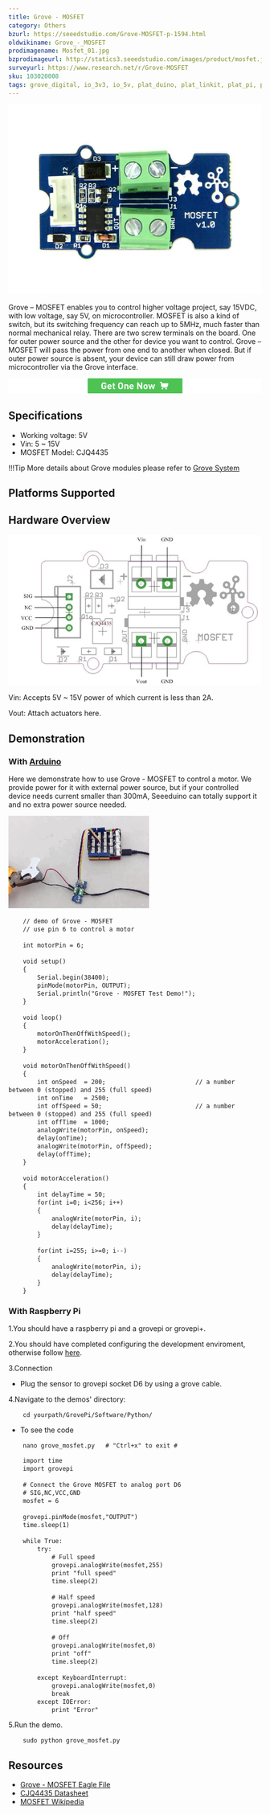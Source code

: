 ```yaml
---
title: Grove - MOSFET
category: Others
bzurl: https://seeedstudio.com/Grove-MOSFET-p-1594.html
oldwikiname: Grove_-_MOSFET
prodimagename: Mosfet_01.jpg
bzprodimageurl: http://statics3.seeedstudio.com/images/product/mosfet.jpg
surveyurl: https://www.research.net/r/Grove-MOSFET
sku: 103020008
tags: grove_digital, io_3v3, io_5v, plat_duino, plat_linkit, plat_pi, plat_bbg
---
```


![](https://raw.githubusercontent.com/SeeedDocument/Grove-MOSFET/master/img/Mosfet_01.jpg)

Grove – MOSFET enables you to control higher voltage project, say 15VDC, with low voltage, say 5V, on microcontroller. MOSFET is also a kind of switch, but its switching frequency can reach up to 5MHz, much faster than normal mechanical relay. There are two screw terminals on the board. One for outer power source and the other for device you want to control. Grove – MOSFET will pass the power from one end to another when closed. But if outer power source is absent, your device can still draw power from microcontroller via the Grove interface.

[![](https://raw.githubusercontent.com/SeeedDocument/common/master/Get_One_Now_Banner.png)](http://www.seeedstudio.com/Grove-MOSFET-p-1594.html)

Specifications
-------------

- Working voltage: 5V
- Vin: 5 ~ 15V
- MOSFET Model: CJQ4435

!!!Tip
    More details about Grove modules please refer to [Grove System](http://wiki.seeed.cc/Grove_System/)

Platforms Supported
-------------------

Hardware Overview
-----------------

![](https://raw.githubusercontent.com/SeeedDocument/Grove-MOSFET/master/img/MOSFET_Interface_Function.jpg)

Vin: Accepts 5V ~ 15V power of which current is less than 2A.

Vout: Attach actuators here.

Demonstration
-------------

### With [Arduino](/Arduino "Arduino")

Here we demonstrate how to use Grove - MOSFET to control a motor. We provide power for it with external power source, but if your controlled device needs current smaller than 300mA, Seeeduino can totally support it and no extra power source needed.

![](https://raw.githubusercontent.com/SeeedDocument/Grove-MOSFET/master/img/Static_image.gif)

```
    // demo of Grove - MOSFET
    // use pin 6 to control a motor

    int motorPin = 6;

    void setup()
    {
        Serial.begin(38400);
        pinMode(motorPin, OUTPUT);
        Serial.println("Grove - MOSFET Test Demo!");
    }

    void loop()
    {
        motorOnThenOffWithSpeed();
        motorAcceleration();
    }

    void motorOnThenOffWithSpeed()
    {
        int onSpeed  = 200;                         // a number between 0 (stopped) and 255 (full speed)
        int onTime   = 2500;
        int offSpeed = 50;                          // a number between 0 (stopped) and 255 (full speed)
        int offTime  = 1000;
        analogWrite(motorPin, onSpeed);
        delay(onTime);
        analogWrite(motorPin, offSpeed);
        delay(offTime);
    }

    void motorAcceleration()
    {
        int delayTime = 50;
        for(int i=0; i<256; i++)
        {
            analogWrite(motorPin, i);
            delay(delayTime);
        }

        for(int i=255; i>=0; i--)
        {
            analogWrite(motorPin, i);
            delay(delayTime);
        }
    }
```

### With Raspberry Pi

1.You should have a raspberry pi and a grovepi or grovepi+.

2.You should have completed configuring the development enviroment, otherwise follow [here](/GrovePiPlus).

3.Connection

-   Plug the sensor to grovepi socket D6 by using a grove cable.

4.Navigate to the demos' directory:
```
    cd yourpath/GrovePi/Software/Python/
```
-   To see the code
```
    nano grove_mosfet.py   # "Ctrl+x" to exit #
```
```
    import time
    import grovepi

    # Connect the Grove MOSFET to analog port D6
    # SIG,NC,VCC,GND
    mosfet = 6

    grovepi.pinMode(mosfet,"OUTPUT")
    time.sleep(1)

    while True:
        try:
            # Full speed
            grovepi.analogWrite(mosfet,255)
            print "full speed"
            time.sleep(2)

            # Half speed
            grovepi.analogWrite(mosfet,128)
            print "half speed"
            time.sleep(2)

            # Off
            grovepi.analogWrite(mosfet,0)
            print "off"
            time.sleep(2)

        except KeyboardInterrupt:
            grovepi.analogWrite(mosfet,0)
            break
        except IOError:
            print "Error"
```

5.Run the demo.
```
    sudo python grove_mosfet.py
```

Resources
---------

- [Grove - MOSFET Eagle File](https://raw.githubusercontent.com/SeeedDocument/Grove-MOSFET/master/res/Grove-MOSFET_Eagle_File.zip)
- [CJQ4435 Datasheet](https://raw.githubusercontent.com/SeeedDocument/Grove-MOSFET/master/res/CJQ4435.pdf)
- [MOSFET Wikipedia](http://en.wikipedia.org/wiki/MOSFET)

<!-- This Markdown file was created from http://www.seeedstudio.com/wiki/Grove_-_MOSFET -->
